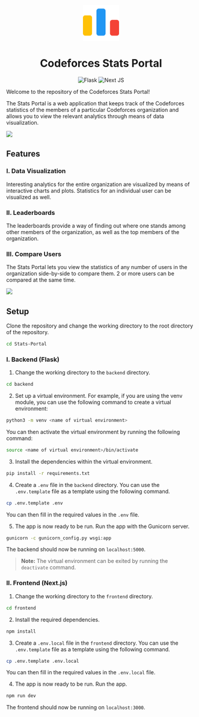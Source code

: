 <div align="center">

<img style="width: 10vw" src="assets/img/codeforces-logo.png">

# Codeforces Stats Portal

![Flask](https://img.shields.io/badge/flask-%23000.svg?style=for-the-badge&logo=flask&logoColor=white)
![Next JS](https://img.shields.io/badge/Next-black?style=for-the-badge&logo=next.js&logoColor=white)

</div>

Welcome to the repository of the Codeforces Stats Portal!

The Stats Portal is a web application that keeps track of the Codeforces statistics of the members of a particular Codeforces organization and allows you to view the relevant analytics through means of data visualization.

<img src="https://raw.githubusercontent.com/andreasbm/readme/master/assets/lines/fire.png"><br>

## Features

### I. Data Visualization

Interesting analytics for the entire organization are visualized by means of interactive charts and plots. Statistics for an individual user can be visualized as well.

### II. Leaderboards

The leaderboards provide a way of finding out where one stands among other members of the organization, as well as the top members of the organization.

### III. Compare Users

The Stats Portal lets you view the statistics of any number of users in the organization side-by-side to compare them. 2 or more users can be compared at the same time.

<img src="https://raw.githubusercontent.com/andreasbm/readme/master/assets/lines/fire.png"><br>

## Setup

Clone the repository and change the working directory to the root directory of the repository.

```bash
cd Stats-Portal
```

### I. Backend (Flask)

1. Change the working directory to the `backend` directory.

```bash
cd backend
```

2. Set up a virtual environment. For example, if you are using the venv module, you can use the following command to create a virtual environment:

```bash
python3 -m venv <name of virtual environment>
```

You can then activate the virtual environment by running the following command:

```bash
source <name of virtual environment>/bin/activate
```

3. Install the dependencies within the virtual environment.

```bash
pip install -r requirements.txt
```

4. Create a `.env` file in the `backend` directory. You can use the `.env.template` file as a template using the following command.

```bash
cp .env.template .env
```

You can then fill in the required values in the `.env` file.

5. The app is now ready to be run. Run the app with the Gunicorn server.

```bash
gunicorn -c gunicorn_config.py wsgi:app
```

The backend should now be running on `localhost:5000`.

> <b>Note:</b> The virtual environment can be exited by running the `deactivate` command.

### II. Frontend (Next.js)

1. Change the working directory to the `frontend` directory.

```bash
cd frontend
```

2. Install the required dependencies.

```bash
npm install
```

3. Create a `.env.local` file in the `frontend` directory. You can use the `.env.template` file as a template using the following command.

```bash
cp .env.template .env.local
```

You can then fill in the required values in the `.env.local` file.

4. The app is now ready to be run. Run the app.

```bash
npm run dev
```

The frontend should now be running on `localhost:3000`.
